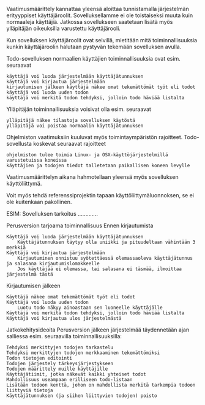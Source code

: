 Vaatimusmäärittely kannattaa yleensä aloittaa tunnistamalla järjestelmän erityyppiset käyttäjäroolit. Sovelluksellamme ei ole toistaiseksi muuta kuin normaaleja käyttäjiä. Jatkossa sovellukseen saatetaan lisätä myös ylläpitäjän oikeuksilla varustettu käyttäjärooli.

Kun sovelluksen käyttäjäroolit ovat selvillä, mietitään mitä toiminnallisuuksia kunkin käyttäjäroolin halutaan pystyvän tekemään sovelluksen avulla.

Todo-sovelluksen normaalien käyttäjien toiminnallisuuksia ovat esim. seuraavat

    käyttäjä voi luoda järjestelmään käyttäjätunnuksen
    käyttäjä voi kirjautua järjestelmään
    kirjautumisen jälkeen käyttäjä näkee omat tekemättömät työt eli todot
    käyttäjä voi luoda uuden todon
    käyttäjä voi merkitä todon tehdyksi, jolloin todo häviää listalta

Ylläpitäjän toiminnallisuuksia voisivat olla esim. seuraavat

    ylläpitäjä näkee tilastoja sovelluksen käytöstä
    ylläpitäjä voi poistaa normaalin käyttäjätunnuksen

Ohjelmiston vaatimuksiin kuuluvat myös toimintaympäristön rajoitteet. Todo-sovellusta koskevat seuraavat rajoitteet

    ohjelmiston tulee toimia Linux- ja OSX-käyttöjärjestelmillä varustetuissa koneissa
    käyttäjien ja todojen tiedot talletetaan paikallisen koneen levylle

Vaatimusmäärittelyn aikana hahmotellaan yleensä myös sovelluksen käyttöliittymä.

Voit myös tehdä referenssiprojektin tapaan käyttöliittymäluonnoksen, se ei ole kuitenkaan pakollinen.

ESIM:
Sovelluksen tarkoitus
.............

Perusversion tarjoama toiminnallisuus
Ennen kirjautumista

    Käyttäjä voi luoda järjestelmään käyttäjätunnuksen
        Käyttäjätunnuksen täytyy olla uniikki ja pituudeltaan vähintään 3 merkkiä
    Käyttäjä voi kirjautua järjestelmään
        Kirjautuminen onnistuu syötettäessä olemassaoleva käyttäjätunnus ja salasana kirjautumislomakkeelle
        Jos käyttäjää ei olemassa, tai salasana ei täsmää, ilmoittaa järjestelmä tästä

Kirjautumisen jälkeen

    Käyttäjä näkee omat tekemättömät työt eli todot
    Käyttäjä voi luoda uuden todon
        Luotu todo näkyy ainoastaan sen luoneelle käyttäjälle
    Käyttäjä voi merkitä todon tehdyksi, jolloin todo häviää listalta
    Käyttäjä voi kirjautua ulos järjestelmästä

Jatkokehitysideoita
Perusversion jälkeen järjestelmää täydennetään ajan salliessa esim. seuraavilla toiminnallisuuksilla:

    Tehdyksi merkittyjen todojen tarkastelu
    Tehdyksi merkittyjen todojen merkkaaminen tekemättömiksi
    Todon tietojen editointi
    Todojen järjestely tärkeysjärjestykseen
    Todojen määrittely muille käyttäjille
    Käyttäjätiimit, jotka näkevät kaikki yhteiset todot
    Mahdollisuus useampaan erilliseen todo-listaan
    Lisätään todoon kenttä, johon on mahdollista merkitä tarkempia todoon liittyviä tietoja
    Käyttäjätunnuksen (ja siihen liittyvien todojen) poisto
